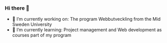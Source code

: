 ### Hi there 👋


- 🔭 I’m currently working on: The program Webbutveckling from the Mid Sweden University
- 🌱 I’m currently learning: Project management and Web development as courses part of my program
